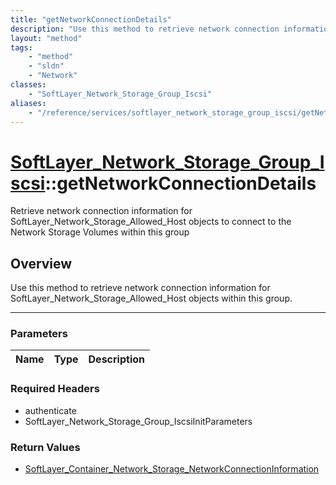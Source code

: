 ```yaml
---
title: "getNetworkConnectionDetails"
description: "Use this method to retrieve network connection information for SoftLayer_Network_Storage_Allowed_Host objects within thi... "
layout: "method"
tags:
    - "method"
    - "sldn"
    - "Network"
classes:
    - "SoftLayer_Network_Storage_Group_Iscsi"
aliases:
    - "/reference/services/softlayer_network_storage_group_iscsi/getNetworkConnectionDetails"
---
```

# [SoftLayer_Network_Storage_Group_Iscsi](/reference/services/SoftLayer_Network_Storage_Group_Iscsi)::getNetworkConnectionDetails


Retrieve network connection information for SoftLayer_Network_Storage_Allowed_Host objects to connect to the Network Storage Volumes within this group 


## Overview 
Use this method to retrieve network connection information for SoftLayer_Network_Storage_Allowed_Host objects within this group. 

-----

### Parameters 
|Name | Type | Description |
| --- | --- | --- |


### Required Headers
* authenticate
* SoftLayer_Network_Storage_Group_IscsiInitParameters


### Return Values
* <a href='/reference/datatypes/SoftLayer_Container_Network_Storage_NetworkConnectionInformation'>SoftLayer_Container_Network_Storage_NetworkConnectionInformation </a>





